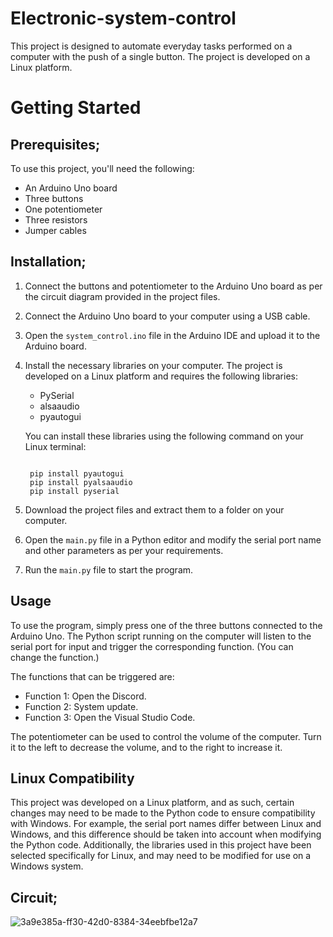 # Electronic-system-control
This project is designed to automate everyday tasks performed on a computer with the push of a single button. The project is developed on a Linux platform.



# **Getting Started**



## **Prerequisites**;


To use this project, you'll need the following:
* An Arduino Uno board
* Three buttons
* One potentiometer
* Three resistors
* Jumper cables

## **Installation;**

1. Connect the buttons and potentiometer to the Arduino Uno board as per the circuit diagram provided in the project files.
2. Connect the Arduino Uno board to your computer using a USB cable.
3. Open the `system_control.ino` file in the Arduino IDE and upload it to the Arduino board.
4. Install the necessary libraries on your computer. The project is developed on a Linux platform and requires the following libraries:
    * PySerial
    * alsaaudio
    * pyautogui
    
    You can install these libraries using the following command on your Linux terminal:
     ```shell

      pip install pyautogui
      pip install pyalsaaudio
      pip install pyserial

    ```
5. Download the project files and extract them to a folder on your computer.
6. Open the `main.py` file in a Python editor and modify the serial port name and other parameters as per your requirements.
7. Run the `main.py` file to start the program.


## **Usage**

To use the program, simply press one of the three buttons connected to the Arduino Uno. The Python script running on the computer will listen to the serial port for input and trigger the corresponding function. (You can change the function.)

The functions that can be triggered are:

   * Function 1: Open the Discord.
   * Function 2: System update.
   * Function 3: Open the Visual Studio Code.
   
The potentiometer can be used to control the volume of the computer. Turn it to the left to decrease the volume, and to the right to increase it.


## **Linux Compatibility**

This project was developed on a Linux platform, and as such, certain changes may need to be made to the Python code to ensure compatibility with Windows. For example, the serial port names differ between Linux and Windows, and this difference should be taken into account when modifying the Python code. Additionally, the libraries used in this project have been selected specifically for Linux, and may need to be modified for use on a Windows system.


**Circuit;**
----------------------------------
![3a9e385a-ff30-42d0-8384-34eebfbe12a7](https://user-images.githubusercontent.com/101043132/232245887-974e5908-037e-4886-b315-e1cd3929dcdb.jpeg)


